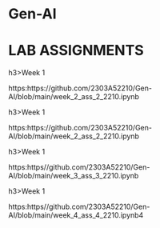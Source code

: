 # Gen-AI
<h1>LAB ASSIGNMENTS</h1><div></div>

<body>
  h3>Week 1 <p>https:https://github.com/2303A52210/Gen-AI/blob/main/week_2_ass_2_2210.ipynb</p></h3></div>
   h3>Week 1 <p>https:https://github.com/2303A52210/Gen-AI/blob/main/week_2_ass_2_2210.ipynb</p></h3></div>
    h3>Week 1 <p>https:https//github.com/2303A52210/Gen-AI/blob/main/week_3_ass_3_2210.ipynb</p></h3></div>
     h3>Week 1 <p>https:https//github.com/2303A52210/Gen-AI/blob/main/week_4_ass_4_2210.ipynb4</p></h3></div>

